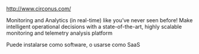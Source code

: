 http://www.circonus.com/

Monitoring and Analytics
  (in real-time) like you’ve never seen before!
  Make intelligent operational decisions with a state-of-the-art, highly scalable monitoring and telemetry analysis platform

Puede instalarse como software, o usarse como SaaS
